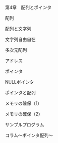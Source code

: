 第4章　配列とポインタ

  


  


配列

  


配列と文字列

  


文字列自由自在

  


多次元配列

  


アドレス

  


ポインタ

  


NULLポインタ

  


ポインタと配列

  


メモリの確保（1）

  


メモリの確保（2）

  


サンプルプログラム

  


コラム～ポインタ配列～

